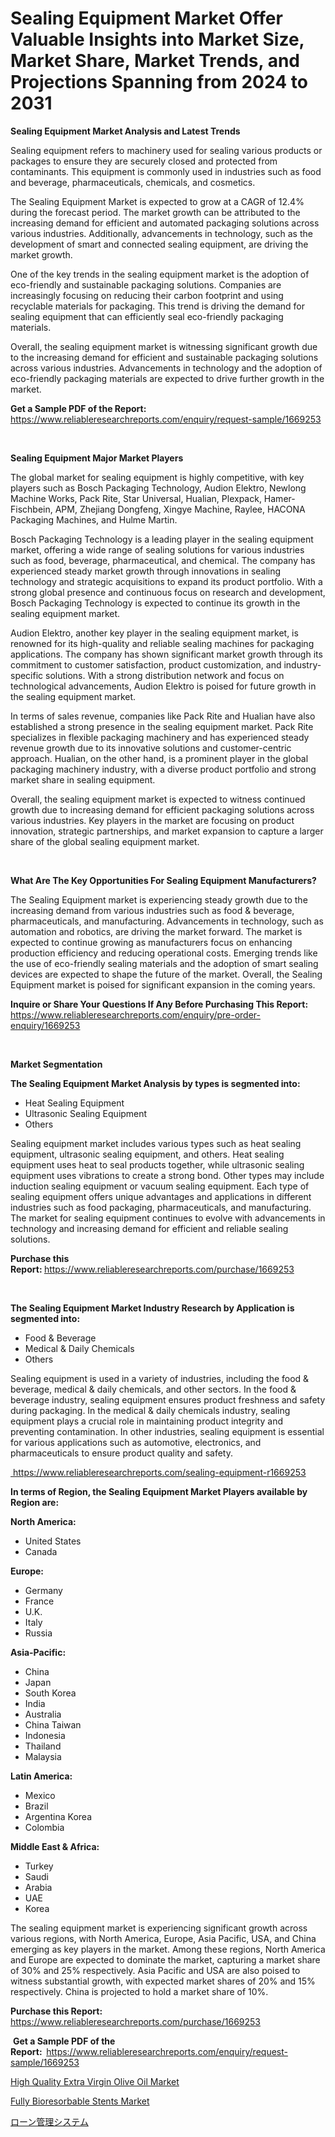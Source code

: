 <p><h1>Sealing Equipment Market Offer Valuable Insights into Market Size, Market Share, Market Trends, and Projections Spanning from 2024 to 2031</h1></p><p><strong>Sealing Equipment Market Analysis and Latest Trends</strong></p>
<p><p>Sealing equipment refers to machinery used for sealing various products or packages to ensure they are securely closed and protected from contaminants. This equipment is commonly used in industries such as food and beverage, pharmaceuticals, chemicals, and cosmetics.</p><p>The Sealing Equipment Market is expected to grow at a CAGR of 12.4% during the forecast period. The market growth can be attributed to the increasing demand for efficient and automated packaging solutions across various industries. Additionally, advancements in technology, such as the development of smart and connected sealing equipment, are driving the market growth.</p><p>One of the key trends in the sealing equipment market is the adoption of eco-friendly and sustainable packaging solutions. Companies are increasingly focusing on reducing their carbon footprint and using recyclable materials for packaging. This trend is driving the demand for sealing equipment that can efficiently seal eco-friendly packaging materials.</p><p>Overall, the sealing equipment market is witnessing significant growth due to the increasing demand for efficient and sustainable packaging solutions across various industries. Advancements in technology and the adoption of eco-friendly packaging materials are expected to drive further growth in the market.</p></p>
<p><strong>Get a Sample PDF of the Report:&nbsp;</strong> <a href="https://www.reliableresearchreports.com/enquiry/request-sample/1669253">https://www.reliableresearchreports.com/enquiry/request-sample/1669253</a></p>
<p>&nbsp;</p>
<p><strong>Sealing Equipment Major Market Players</strong></p>
<p><p>The global market for sealing equipment is highly competitive, with key players such as Bosch Packaging Technology, Audion Elektro, Newlong Machine Works, Pack Rite, Star Universal, Hualian, Plexpack, Hamer-Fischbein, APM, Zhejiang Dongfeng, Xingye Machine, Raylee, HACONA Packaging Machines, and Hulme Martin.</p><p>Bosch Packaging Technology is a leading player in the sealing equipment market, offering a wide range of sealing solutions for various industries such as food, beverage, pharmaceutical, and chemical. The company has experienced steady market growth through innovations in sealing technology and strategic acquisitions to expand its product portfolio. With a strong global presence and continuous focus on research and development, Bosch Packaging Technology is expected to continue its growth in the sealing equipment market.</p><p>Audion Elektro, another key player in the sealing equipment market, is renowned for its high-quality and reliable sealing machines for packaging applications. The company has shown significant market growth through its commitment to customer satisfaction, product customization, and industry-specific solutions. With a strong distribution network and focus on technological advancements, Audion Elektro is poised for future growth in the sealing equipment market.</p><p>In terms of sales revenue, companies like Pack Rite and Hualian have also established a strong presence in the sealing equipment market. Pack Rite specializes in flexible packaging machinery and has experienced steady revenue growth due to its innovative solutions and customer-centric approach. Hualian, on the other hand, is a prominent player in the global packaging machinery industry, with a diverse product portfolio and strong market share in sealing equipment.</p><p>Overall, the sealing equipment market is expected to witness continued growth due to increasing demand for efficient packaging solutions across various industries. Key players in the market are focusing on product innovation, strategic partnerships, and market expansion to capture a larger share of the global sealing equipment market.</p></p>
<p>&nbsp;</p>
<p><strong>What Are The Key Opportunities For Sealing Equipment Manufacturers?</strong></p>
<p><p>The Sealing Equipment market is experiencing steady growth due to the increasing demand from various industries such as food & beverage, pharmaceuticals, and manufacturing. Advancements in technology, such as automation and robotics, are driving the market forward. The market is expected to continue growing as manufacturers focus on enhancing production efficiency and reducing operational costs. Emerging trends like the use of eco-friendly sealing materials and the adoption of smart sealing devices are expected to shape the future of the market. Overall, the Sealing Equipment market is poised for significant expansion in the coming years.</p></p>
<p><strong>Inquire or Share Your Questions If Any Before Purchasing This Report:</strong> <a href="https://www.reliableresearchreports.com/enquiry/pre-order-enquiry/1669253">https://www.reliableresearchreports.com/enquiry/pre-order-enquiry/1669253</a></p>
<p>&nbsp;</p>
<p><strong>Market Segmentation</strong></p>
<p><strong>The Sealing Equipment Market Analysis by types is segmented into:</strong></p>
<p><ul><li>Heat Sealing Equipment</li><li>Ultrasonic Sealing Equipment</li><li>Others</li></ul></p>
<p><p>Sealing equipment market includes various types such as heat sealing equipment, ultrasonic sealing equipment, and others. Heat sealing equipment uses heat to seal products together, while ultrasonic sealing equipment uses vibrations to create a strong bond. Other types may include induction sealing equipment or vacuum sealing equipment. Each type of sealing equipment offers unique advantages and applications in different industries such as food packaging, pharmaceuticals, and manufacturing. The market for sealing equipment continues to evolve with advancements in technology and increasing demand for efficient and reliable sealing solutions.</p></p>
<p><strong>Purchase this Report:&nbsp;</strong><a href="https://www.reliableresearchreports.com/purchase/1669253">https://www.reliableresearchreports.com/purchase/1669253</a></p>
<p>&nbsp;</p>
<p><strong>The Sealing Equipment Market Industry Research by Application is segmented into:</strong></p>
<p><ul><li>Food & Beverage</li><li>Medical & Daily Chemicals</li><li>Others</li></ul></p>
<p><p>Sealing equipment is used in a variety of industries, including the food & beverage, medical & daily chemicals, and other sectors. In the food & beverage industry, sealing equipment ensures product freshness and safety during packaging. In the medical & daily chemicals industry, sealing equipment plays a crucial role in maintaining product integrity and preventing contamination. In other industries, sealing equipment is essential for various applications such as automotive, electronics, and pharmaceuticals to ensure product quality and safety.</p></p>
<p><a href="https://www.reliableresearchreports.com/sealing-equipment-r1669253">&nbsp;https://www.reliableresearchreports.com/sealing-equipment-r1669253</a></p>
<p><strong>In terms of Region, the Sealing Equipment Market Players available by Region are:</strong></p>
<p>
    <p> <strong> North America: </strong>
        <ul>
            <li>United States</li>
            <li>Canada</li>
        </ul>
        </p> 
    <p> <strong> Europe: </strong>
        <ul>
            <li>Germany</li>
            <li>France</li>
            <li>U.K.</li>
            <li>Italy</li>
            <li>Russia</li>
        </ul>
        </p> 
    <p> <strong> Asia-Pacific: </strong>
        <ul>
            <li>China</li>
            <li>Japan</li>
            <li>South Korea</li>
            <li>India</li>
            <li>Australia</li>
            <li>China Taiwan</li>
            <li>Indonesia</li>
            <li>Thailand</li>
            <li>Malaysia</li>
        </ul>
        </p> 
    <p> <strong> Latin America: </strong>
        <ul>
            <li>Mexico</li>
            <li>Brazil</li>
            <li>Argentina Korea</li>
            <li>Colombia</li>
        </ul>
        </p> 
    <p> <strong> Middle East & Africa: </strong>
        <ul>
            <li>Turkey</li>
            <li>Saudi</li>
            <li>Arabia</li>
            <li>UAE</li>
            <li>Korea</li>
        </ul>
    </p>
    </p>
<p><p>The sealing equipment market is experiencing significant growth across various regions, with North America, Europe, Asia Pacific, USA, and China emerging as key players in the market. Among these regions, North America and Europe are expected to dominate the market, capturing a market share of 30% and 25% respectively. Asia Pacific and USA are also poised to witness substantial growth, with expected market shares of 20% and 15% respectively. China is projected to hold a market share of 10%.</p></p>
<p><strong>Purchase this Report: </strong><a href="https://www.reliableresearchreports.com/purchase/1669253">https://www.reliableresearchreports.com/purchase/1669253</a></p>
<p>&nbsp;<strong>Get a Sample PDF of the Report:&nbsp;&nbsp;</strong><a href="https://www.reliableresearchreports.com/enquiry/request-sample/1669253">https://www.reliableresearchreports.com/enquiry/request-sample/1669253</a></p>
<p><strong></strong></p>
<p><p><a href="https://www.linkedin.com/pulse/high-quality-extra-virgin-olive-oil-market-goal-estimating-size-jmdyf?trackingId=RpvScIQe6JmpbjZd8GOk3A%3D%3D">High Quality Extra Virgin Olive Oil Market</a></p><p><a href="https://www.linkedin.com/pulse/decoding-fully-bioresorbable-stents-market-deep-dive-latest-trends-ld5wf?trackingId=LbgKCcFUZ6RSkcc%2FKQ92vw%3D%3D">Fully Bioresorbable Stents Market</a></p><p><a href="https://github.com/zekaoe592392/Market-Research-Report-List-1/blob/main/330920128554.md">ローン管理システム</a></p></p>